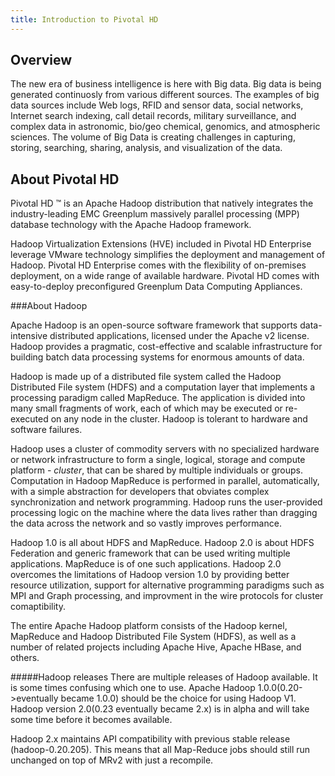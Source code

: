 ```yaml
---
title: Introduction to Pivotal HD
---
```


Overview
-------
The new era of business intelligence is here with Big data. Big data is being generated continuosly from various different sources. The examples of big data sources include Web logs, RFID and sensor data, social networks, Internet search indexing, call detail records, military surveillance, and complex data in astronomic, bio/geo chemical, genomics, and atmospheric sciences. The volume of Big Data is creating challenges in capturing, storing, searching, sharing, analysis, and visualization of the data.

About Pivotal HD
----------------

Pivotal HD ™ is an Apache Hadoop distribution that natively integrates the industry-leading EMC Greenplum massively parallel processing (MPP) database technology with the Apache Hadoop framework.

Hadoop Virtualization Extensions (HVE) included in Pivotal HD Enterprise leverage VMware technology simplifies the deployment and management of Hadoop.
Pivotal HD Enterprise comes with the flexibility of on-premises deployment, on a wide range of available hardware. Pivotal HD comes with easy-to-deploy preconfigured Greenplum Data Computing Appliances.

###About Hadoop

Apache Hadoop is an open-source software framework that supports data-intensive distributed applications, licensed under the Apache v2 license.
Hadoop provides a pragmatic, cost-effective and scalable infrastructure for building batch data processing systems for enormous amounts of data. 

Hadoop is made up of a distributed file system called the Hadoop Distributed File system (HDFS) and a computation layer that implements a processing paradigm called MapReduce.
The application is divided into many small fragments of work, each of which may be executed or re-executed on any node in the cluster.
Hadoop is tolerant to hardware and software failures.

Hadoop uses a cluster of commodity servers with no specialized  hardware or network infrastructure to form a single, logical, storage and compute platform - *cluster*, that can be shared by multiple individuals or groups.
Computation in  Hadoop MapReduce is performed in parallel, automatically, with a simple abstraction  for developers that obviates complex synchronization and network programming.
Hadoop runs the user-provided  processing logic on the machine where the data lives rather than dragging the data  across the network and so vastly improves performance.

Hadoop 1.0 is all about HDFS and MapReduce. Hadoop 2.0 is about HDFS Federation and generic framework that can be used writing multiple applications. MapReduce is of one such applications.
Hadoop 2.0 overcomes the limitations of Hadoop version 1.0 by providing better resource utilization, support for alternative programming paradigms such as MPI and Graph processing, and improvment in the wire protocols for cluster comaptibility.

The entire Apache Hadoop platform consists of the Hadoop kernel, MapReduce and Hadoop Distributed File System (HDFS),
as well as a number of related projects including Apache Hive, Apache HBase, and others.

#####Hadoop releases
There are multiple releases of Hadoop available. It is some times confusing which one to use.
Apache Hadoop 1.0.0(0.20->eventually became 1.0.0) should be the choice for using Hadoop V1. Hadoop version 2.0(0.23 eventually became 2.x) is in alpha and will take some time before it becomes available.

Hadoop 2.x maintains API compatibility with previous stable release (hadoop-0.20.205). This means that all Map-Reduce jobs should still run unchanged on top of MRv2 with just a recompile.


